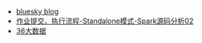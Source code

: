 * [bluesky blog](http://hadoop1989.com/)
* [作业提交、执行流程-Standalone模式-Spark源码分析02](http://hadoop1989.com/2016/02/01/Spark-Core_Analysis-02/)
* [36大数据](http://www.36dsj.com/)
